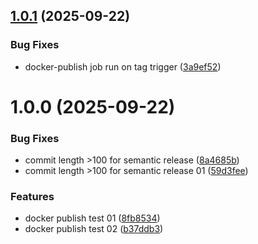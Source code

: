 ## [1.0.1](https://github.com/shreedhar01/test-docker/compare/v1.0.0...v1.0.1) (2025-09-22)


### Bug Fixes

* docker-publish job run on tag trigger ([3a9ef52](https://github.com/shreedhar01/test-docker/commit/3a9ef52070a49e64429f51f3fa5270ecc51e4e82))

# 1.0.0 (2025-09-22)


### Bug Fixes

* commit length >100 for semantic release ([8a4685b](https://github.com/shreedhar01/test-docker/commit/8a4685b737f1641dc26ae82014190ce5d442d81d))
* commit length >100 for semantic release 01 ([59d3fee](https://github.com/shreedhar01/test-docker/commit/59d3fee6452662de77b8ec7026f180f517a45529))


### Features

* docker publish test 01 ([8fb8534](https://github.com/shreedhar01/test-docker/commit/8fb85341304c3444085a1c6ea8d66c6093eb1e30))
* docker publish test 02 ([b37ddb3](https://github.com/shreedhar01/test-docker/commit/b37ddb3176ec6770ec250f6733625f3eea386c6c))

